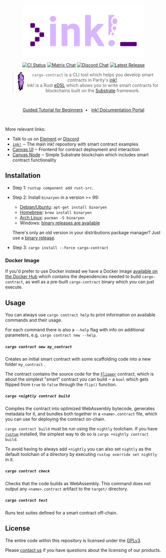 <div align="center">
    <img src="./.images/cargo-contract.svg" alt="cargo-contract" height="170" />

[![CI Status][a1]][a2]
[![Matrix Chat][b1]][b2]
[![Discord Chat][c1]][c2]
[![Latest Release][d1]][d2]

[a1]: https://gitlab.parity.io/parity/cargo-contract/badges/master/pipeline.svg
[a2]: https://gitlab.parity.io/parity/cargo-contract/pipelines
[b1]: https://img.shields.io/badge/matrix-chat-brightgreen.svg?style=flat
[b2]: https://riot.im/app/#/room/#ink:matrix.parity.io
[c1]: https://img.shields.io/discord/722223075629727774?style=flat-square&label=discord
[c2]: https://discord.gg/ztCASQE
[d1]: https://img.shields.io/crates/v/cargo-contract.svg
[d2]: https://crates.io/crates/cargo-contract

<p align="center">

> <img src="./.images/ink-squid.svg" alt="squink, the ink! mascot" style="vertical-align: middle" align="left" height="60" />`cargo-contract` is a CLI tool which helps you develop smart contracts in Parity's <a href="https://github.com/paritytech/ink">ink!</a>.<br/>ink! is a Rust [eDSL](https://wiki.haskell.org/Embedded_domain_specific_language) which allows you to write smart contracts for blockchains built on the [Substrate](https://github.com/paritytech/substrate) framework.
</p>

<br/>

[Guided Tutorial for Beginners](https://substrate.dev/substrate-contracts-workshop/#/0/building-your-contract)&nbsp;&nbsp;•&nbsp;&nbsp; 
[ink! Documentation Portal](https://paritytech.github.io/ink-docs)

<br/>
</div>

More relevant links:
* Talk to us on [Element][b2] or [Discord][c2]
* [`ink!`](https://github.com/paritytech/ink) ‒ The main ink! repository with smart contract examples
* [Canvas UI](https://paritytech.github.io/canvas-ui/#/upload) ‒ Frontend for contract deployment and interaction
* [Canvas Node](https://github.com/paritytech/canvas-node) ‒ Simple Substrate blockchain which includes smart contract functionality


## Installation

* Step 1: `rustup component add rust-src`.

* Step 2: Install `binaryen` in a version >= 99:

  * [Debian/Ubuntu](https://tracker.debian.org/pkg/binaryen): `apt-get install binaryen`
  * [Homebrew](https://formulae.brew.sh/formula/binaryen): `brew install binaryen`
  * [Arch Linux](https://archlinux.org/packages/community/x86_64/binaryen/): `pacman -S binaryen`
  * Windows: [binary releases are available](https://github.com/WebAssembly/binaryen/releases)

  There's only an old version in your distributions package manager? Just use a 
  [binary release](https://github.com/WebAssembly/binaryen/releases).

* Step 3: `cargo install --force cargo-contract`

### Docker Image

If you'd prefer to use Docker instead we have a Docker image [available on the Docker Hub](https://hub.docker.com/r/paritytech/contracts-ci-linux)
which contains the dependencies needed to build `cargo-contract`, as well as
a pre-built `cargo-contract` binary which you can just execute.

## Usage

You can always use `cargo contract help` to print information on available
commands and their usage.

For each command there is also a `--help` flag with info on additional parameters,
e.g. `cargo contract new --help`.

##### `cargo contract new my_contract`

Creates an initial smart contract with some scaffolding code into a new
folder `my_contract` .

The contract contains the source code for the [`Flipper`](https://github.com/paritytech/ink/blob/master/examples/flipper/lib.rs) 
contract, which is about the simplest "smart" contract you can build ‒ a `bool` which gets flipped
from `true` to `false` through the `flip()` function.

##### `cargo +nightly contract build`

Compiles the contract into optimized WebAssembly bytecode, generates metadata for it,
and bundles both together in a `<name>.contract` file, which you can use for
deploying the contract on-chain.

`cargo contract build` must be run using the `nightly` toolchain. If you have
[`rustup`](https://github.com/rust-lang/rustup) installed, the simplest way to
do so is `cargo +nightly contract build`.

To avoid having to always add `+nightly` you can also set `nightly` as the default
toolchain of a directory by executing `rustup override set nightly` in it.

##### `cargo contract check`

Checks that the code builds as WebAssembly. This command does not output any `<name>.contract`
artifact to the `target/` directory.

##### `cargo contract test`

Runs test suites defined for a smart contract off-chain.

## License

The entire code within this repository is licensed under the [GPLv3](LICENSE).

Please [contact us](https://www.parity.io/contact/) if you have questions about
the licensing of our products.
